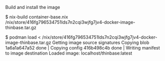 
Build and install the image

$ nix-build container-base.nix 
/nix/store/416fg796534751lds7n2cqi3wjfg7jv4-docker-image-thinbase.tar.gz

$ podman load < /nix/store/416fg796534751lds7n2cqi3wjfg7jv4-docker-image-thinbase.tar.gz
Getting image source signatures
Copying blob 1a6a1a647a52 done   | 
Copying config 416b498c4b done   | 
Writing manifest to image destination
Loaded image: localhost/thinbase:latest
